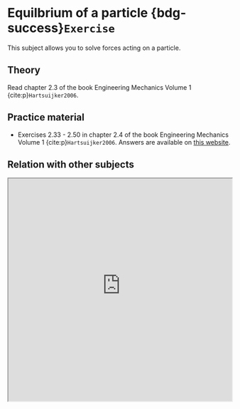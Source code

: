 ```{index} Statics ; of a particle
```
# Equilbrium of a particle {bdg-success}`Exercise`

This subject allows you to solve forces acting on a particle.

## Theory
Read chapter 2.3 of the book Engineering Mechanics Volume 1 {cite:p}`Hartsuijker2006`.

## Practice material
- Exercises 2.33 - 2.50 in chapter 2.4 of the book Engineering Mechanics Volume 1 {cite:p}`Hartsuijker2006`. Answers are available on [this website](https://icozct.tudelft.nl/TUD_CT/bookanswers/vol1/Chapter2/).

## Relation with other subjects
<iframe allow="fullscreen" style="width: 100%!important; height: 500px;" src="https://prime-applets.ewi.tudelft.nl/graph/CTB1110-17/show2?lecture=2&view=lecture" allowfullscreen></iframe>